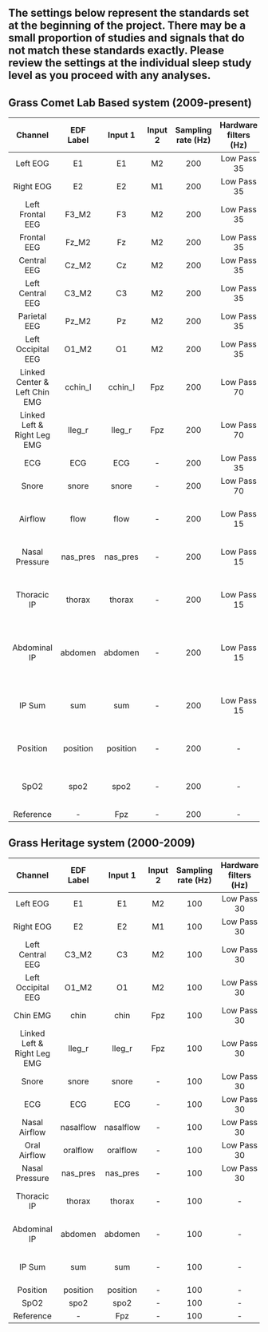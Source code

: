 ## The settings below represent the standards set at the beginning of the project. There may be a small proportion of studies and signals that do not match these standards exactly. Please review the settings at the individual sleep study level as you proceed with any analyses.

## Grass Comet Lab Based system (2009-present)
| Channel                       | EDF Label | Input 1  | Input 2 | Sampling rate (Hz) | Hardware filters (Hz) | Sensor type                                                |
|:-----------------------------:|:---------:|:--------:|:-------:|:------------------:|:---------------------:|:----------------------------------------------------------:|
| Left EOG                      | E1        | E1       | M2      | 200                | Low Pass 35           | Gold cup electrode                                         |
| Right EOG                     | E2        | E2       | M1      | 200                | Low Pass 35           | Gold cup electrode                                         |
| Left Frontal EEG              | F3_M2     | F3       | M2      | 200                | Low Pass 35           | Gold cup electrode                                         |
| Frontal EEG                   | Fz_M2     | Fz       | M2      | 200                | Low Pass 35           | Gold cup electrode                                         |
| Central EEG                   | Cz_M2     | Cz       | M2      | 200                | Low Pass 35           | Gold cup electrode                                         |
| Left Central EEG              | C3_M2     | C3       | M2      | 200                | Low Pass 35           | Gold cup electrode                                         |
| Parietal EEG                  | Pz_M2     | Pz       | M2      | 200                | Low Pass 35           | Gold cup electrode                                         |
| Left Occipital EEG            | O1_M2     | O1       | M2      | 200                | Low Pass 35           | Gold cup electrode                                         |
| Linked Center & Left Chin EMG | cchin_l   | cchin_l  | Fpz     | 200                | Low Pass 70           |                                                            |
| Linked Left & Right Leg EMG   | lleg_r    | lleg_r   | Fpz     | 200                | Low Pass 70           |                                                            |
| ECG                           | ECG       | ECG      | -       | 200                | Low Pass 35           |                                                            |
| Snore                         | snore     | snore    | -       | 200                | Low Pass 70           | Pro-Tech snore sensor                                      |
| Airflow                       | flow      | flow     | -       | 200                | Low Pass 15           | Dymedix disposible oral nasal airflow sensor               |
| Nasal Pressure                | nas_pres  | nas_pres | -       | 200                | Low Pass 15           | Pro-tech nasal pressure transducer                         |
| Thoracic IP                   | thorax    | thorax   | -       | 200                | Low Pass 15           | Pro-Tech Z-Rip inductance plethysmography summation system |
| Abdominal IP                  | abdomen   | abdomen  | -       | 200                | Low Pass 15           | Pro-Tech Z-Rip inductance plethysmography summation system |
| IP Sum                        | sum       | sum      | -       | 200                | Low Pass 15           | Pro-Tech Z-Rip inductance plethysmography summation system |
| Position                      | position  | position | -       | 200                | -                     | Natus Neurology DC body position sensor                    |
| SpO2                          | spo2      | spo2     | -       | 200                | -                     | Ohmeda 3900 Oximeter with a 3 second averaging rate        |
| Reference                     | -         | Fpz      | -       | 200                | -                     |                                                            |

## Grass Heritage system (2000-2009)
| Channel                     | EDF Label | Input 1   | Input 2 | Sampling rate (Hz) | Hardware filters (Hz) | Sensor type                             |
|:---------------------------:|:---------:|:---------:|:-------:|:------------------:|:---------------------:|:---------------------------------------:|
| Left EOG                    | E1        | E1        | M2      | 100                | Low Pass 30           | Gold cup electrode                      |
| Right EOG                   | E2        | E2        | M1      | 100                | Low Pass 30           | Gold cup electrode                      |
| Left Central EEG            | C3_M2     | C3        | M2      | 100                | Low Pass 30           | Gold cup electrode                      |
| Left Occipital EEG          | O1_M2     | O1        | M2      | 100                | Low Pass 30           | Gold cup electrode                      |
| Chin EMG                    | chin      | chin      | Fpz     | 100                | Low Pass 30           | Gold cup electrode                      |
| Linked Left & Right Leg EMG | lleg_r    | lleg_r    | Fpz     | 100                | Low Pass 30           | Gold cup electrode                      |
| Snore                       | snore     | snore     | -       | 100                | Low Pass 30           | Microphone                              |
| ECG                         | ECG       | ECG       | -       | 100                | Low Pass 30           |                                         |
| Nasal Airflow               | nasalflow | nasalflow | -       | 100                | Low Pass 30           | Thermistor                              |
| Oral Airflow                | oralflow  | oralflow  | -       | 100                | Low Pass 30           | Thermistor                              |
| Nasal Pressure              | nas_pres  | nas_pres  | -       | 100                | Low Pass 30           | Transducer                              |
| Thoracic IP                 | thorax    | thorax    | -       | 100                | -                     | Respiratory inductance plethysmography  |
| Abdominal IP                | abdomen   | abdomen   | -       | 100                | -                     | Respiratory inductance plethysmography  |
| IP Sum                      | sum       | sum       | -       | 100                | -                     | Respiratory inductance plethysmography  |
| Position                    | position  | position  | -       | 100                | -                     | Body Position                           |
| SpO2                        | spo2      | spo2      | -       | 100                | -                     | Oximeter                                |
| Reference                   | -         | Fpz       | -       | 100                | -                     |                                         |
